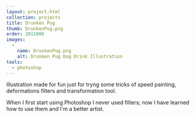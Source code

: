 ```yaml
---
layout: project.html
collection: projects
title: Drunken Pug
thumb: DrunkenPug.png
order: 2011000
images:
  -
    name: DrunkenPug.png
    alt: Drunken Pug Dog Drink Illustration
tools:
  - photoshop
---
```


Illustration made for fun just for tryng some tricks of speed painting, deformations filters and transformation tool.

When I first start using Photoshop I never used filters; now I have learned how to use them and I'm a better artist.
